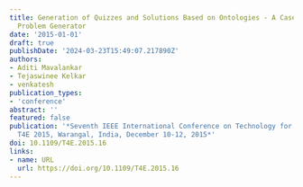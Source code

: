 ```yaml
---
title: Generation of Quizzes and Solutions Based on Ontologies - A Case for a Music
  Problem Generator
date: '2015-01-01'
draft: true
publishDate: '2024-03-23T15:49:07.217890Z'
authors:
- Aditi Mavalankar
- Tejaswinee Kelkar
- venkatesh
publication_types:
- 'conference'
abstract: ''
featured: false
publication: '*Seventh IEEE International Conference on Technology for Education,
  T4E 2015, Warangal, India, December 10-12, 2015*'
doi: 10.1109/T4E.2015.16
links:
- name: URL
  url: https://doi.org/10.1109/T4E.2015.16
---
```


